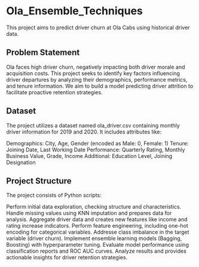 # Ola_Ensemble_Techniques

This project aims to predict driver churn at Ola Cabs using historical driver data.

## Problem Statement
Ola faces high driver churn, negatively impacting both driver morale and acquisition costs. This project seeks to identify key factors influencing driver departures by analyzing their demographics, performance metrics, and tenure information. We aim to build a model predicting driver attrition to facilitate proactive retention strategies.

## Dataset
The project utilizes a dataset named ola_driver.csv containing monthly driver information for 2019 and 2020. It includes attributes like:

Demographics: City, Age, Gender (encoded as Male: 0, Female: 1)
Tenure: Joining Date, Last Working Date
Performance: Quarterly Rating, Monthly Business Value, Grade, Income
Additional: Education Level, Joining Designation

## Project Structure
The project consists of Python scripts:

Perform initial data exploration, checking structure and characteristics.
Handle missing values using KNN imputation and prepares data for analysis.
Aggregate driver data and creates new features like income and rating increase indicators.
Perform feature engineering, including one-hot encoding for categorical variables.
Addresse class imbalance in the target variable (driver churn).
Implement ensemble learning models (Bagging, Boosting) with hyperparameter tuning.
Evaluate model performance using classification reports and ROC AUC curves.
Analyze results and provides actionable insights for driver retention strategies.
